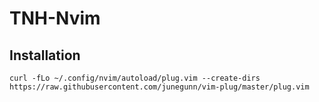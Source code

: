 # TNH-Nvim

## Installation

`curl -fLo ~/.config/nvim/autoload/plug.vim --create-dirs https://raw.githubusercontent.com/junegunn/vim-plug/master/plug.vim`
